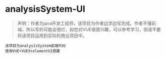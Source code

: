 # analysisSystem-UI
> 声明：作者为java开发工程师，该项目为作者边学边写完成。作者不懂前端，所以写的可能会很烂，如您对VUE很感兴趣，可以参考学习，但请不要将该项目运用到实际的商业项目中。

    该项目为analysisSystem前端代码
    使用VUE+VUEX+elementUI搭建